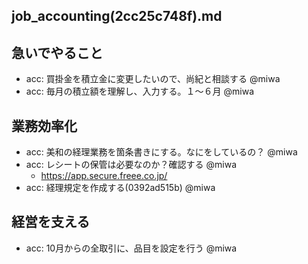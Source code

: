 job_accounting(2cc25c748f).md
---

## 急いでやること
- acc: 買掛金を積立金に変更したいので、尚紀と相談する @miwa
- acc: 毎月の積立額を理解し、入力する。１〜６月 @miwa

## 業務効率化
- acc: 美和の経理業務を箇条書きにする。なにをしているの？ @miwa
- acc: レシートの保管は必要なのか？確認する @miwa
  - https://app.secure.freee.co.jp/
- acc: 経理規定を作成する(0392ad515b) @miwa

## 経営を支える
- acc: 10月からの全取引に、品目を設定を行う @miwa


